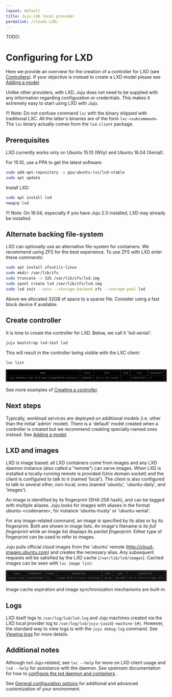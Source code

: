 ```yaml
---
layout: default
title: Juju LXD local provider  
permalink: /clouds-LXD/
---
```

TODO: 


# Configuring for LXD

Here we provide an overview for the creation of a controller for LXD
(see [Controllers](./controllers.html)). If your objective is instead
to create a LXD model please see [Adding a model](./models-adding.html).

Unlike other providers, with LXD, Juju does not need to be supplied with any
information regarding configuration or credentials. This makes it extremely
easy to start using LXD with Juju.

!!! Note: Do not confuse command `lxc` with the binary shipped with traditional
LXC. All the latter's binaries are of the form `lxc-<subcommand>`. The `lxc`
binary actually comes from the `lxd-client` package.


## Prerequisites

LXD currently works only on Ubuntu 15.10 (Wily) and Ubuntu 16.04 (Xenial).

For 15.10, use a PPA to get the latest software:

```bash
sudo add-apt-repository -y ppa:ubuntu-lxc/lxd-stable
sudo apt update
```

Install LXD:

```bash
sudo apt install lxd
newgrp lxd
```

!!! Note: On 16.04, especially if you have Juju 2.0 installed, LXD may already
be installed.


## Alternate backing file-system

LXD can optionally use an alternative file-system for containers. We recommend
using ZFS for the best experience. To use ZFS with LXD enter these commands:

```bash
sudo apt install zfsutils-linux
sudo mkdir /var/lib/zfs
sudo truncate -s 32G /var/lib/zfs/lxd.img
sudo zpool create lxd /var/lib/zfs/lxd.img
sudo lxd init --auto --storage-backend zfs --storage-pool lxd
```

Above we allocated 32GB of space to a sparse file. Consider using a fast block
device if available.


## Create controller

It is time to create the controller for LXD. Below, we call it 'lxd-xenial':

```bash
juju bootstrap lxd-test lxd
```

This will result in the controller being visible with the LXC client:

```bash
lxc list
```

![bootstrap machine 0 in LXC CLI](/media/config-lxd_cli-machine_0.png)

See more examples of [Creating a controller](./controllers-creating.html).


## Next steps

Typically, workload services are deployed on additional models (i.e. other
than the initial 'admin' model). There is a 'default' model created when
a controller is created but we recommend creatiing specially-named ones
instead. See [Adding a model](./models-adding.html).


## LXD and images

LXD is image based: all LXD containers come from images and any LXD daemon
instance (also called a "remote") can serve images. When LXD is installed a
locally-running remote is provided (Unix domain socket) and the client is
configured to talk to it (named 'local'). The client is also configured to talk
to several other, non-local, ones (named 'ubuntu', 'ubuntu-daily', and
'images').

An image is identified by its fingerprint (SHA-256 hash), and can be tagged
with multiple aliases. Juju looks for images with aliases in the format
ubuntu-&lt;codename&gt;, for instance 'ubuntu-trusty' or 'ubuntu-xenial'.

For any image-related command, an image is specified by its alias or by its
fingerprint. Both are shown in image lists. An image's filename is its *full
fingerprint* while an image list displays its *partial fingerprint*. Either
type of fingerprint can be used to refer to images.

Juju pulls official cloud images from the 'ubuntu' remote
(http://cloud-images.ubuntu.com) and creates the necessary alias. Any
subsequent requests will be satisfied by the LXD cache (`/var/lib/lxd/images`).
Cached images can be seen with `lxc image list`:

![lxc image list after importing](/media/image_list-imported_image-reduced70.png)

Image cache expiration and image synchronization mechanisms are built-in.


## Logs

LXD itself logs to `/var/log/lxd/lxd.log` and Juju machines created via the
LXD local provider log to `/var/log/lxd/juju-{uuid}-machine-{#}`. However,
the standard way to view logs is with the `juju debug-log` command. See
[Viewing logs](./troubleshooting-logs.html) for more details.

<!---
Including this table is confusing and not really appropriate for Juju docs.
Still, it's such a nice table that I could not delete it. (pmatulis)

## Useful client commands

There are many client commands available. Some common ones, including those covered
above, are given below.

<style> table td{text-align:left;}</style>

| client commands                               | meaning                            |
|-----------------------------------------------|------------------------------------|
`lxc launch`					| creates an LXD container
`lxc list`	                             	| lists all LXD containers
`lxc delete`					| deletes an LXD container
`lxc remote list`				| lists remotes
`lxc info`					| displays status of localhost
`lxc info <container>`				| displays status of container
`lxc config show <container>`			| displays config of container
`lxc image info <alias or fingerprint>`		| displays status of image
`lxc exec <container> <executable>`		| runs program on container
`lxc exec <container> /bin/bash`		| spawns shell on container
`lxc file pull <container></path/to/file> .`	| copies file from container
`lxc file push </path/to/file> <container>/`  	| copies file to container
`lxc stop <container>`				| stops container
`lxc image alias delete <alias>`		| deletes image alias
`lxc image alias create <alias> <fingerprint>`	| creates image alias
-->


## Additional notes

Although not Juju-related, see `lxc --help` for more on LXD client usage and
`lxd --help` for assistance with the daemon. See upstream documentation for
how to
[configure the lxd daemon and containers](https://github.com/lxc/lxd/blob/master/doc/configuration.md)
.

See [General configuration options](https://jujucharms.com/docs/stable/config-general)
for additional and advanced customization of your environment.